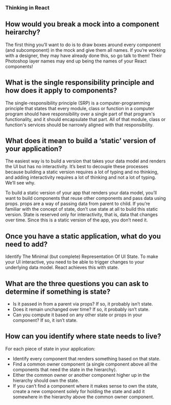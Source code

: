 ### Thinking in React

## How would you break a mock into a component heirarchy?

The first thing you’ll want to do is to draw boxes around every component (and subcomponent) in the mock and give them all names.
If you’re working with a designer, they may have already done this, so go talk to them! Their Photoshop layer names may end up being the names of your React components!

## What is the single responsibility principle and how does it apply to components?

The single-responsibility principle (SRP) is a computer-programming principle that states that every module, class or function in a computer program should have responsibility over a single part of that program's functionality, and it should encapsulate that part.
All of that module, class or function's services should be narrowly aligned with that responsibility.

## What does it mean to build a ‘static’ version of your application?

The easiest way is to build a version that takes your data model and renders the UI but has no interactivity. 
It’s best to decouple these processes because building a static version requires a lot of typing and no thinking,
and adding interactivity requires a lot of thinking and not a lot of typing. We’ll see why.

To build a static version of your app that renders your data model, you’ll want to build components that reuse other components and pass data using props. 
props are a way of passing data from parent to child. If you’re familiar with the concept of state, don’t use state at all to build this static version. 
State is reserved only for interactivity, that is, data that changes over time. Since this is a static version of the app, you don’t need it.

## Once you have a static application, what do you need to add?

 Identify The Minimal (but complete) Representation Of UI State.
To make your UI interactive, you need to be able to trigger changes to your underlying data model. React achieves this with state.

## What are the three questions you can ask to determine if something is state?

* Is it passed in from a parent via props? If so, it probably isn’t state.
* Does it remain unchanged over time? If so, it probably isn’t state.
* Can you compute it based on any other state or props in your component? If so, it isn’t state.

## How can you identify where state needs to live?

For each piece of state in your application:

* Identify every component that renders something based on that state.
* Find a common owner component (a single component above all the components that need the state in the hierarchy).
* Either the common owner or another component higher up in the hierarchy should own the state.
* If you can’t find a component where it makes sense to own the state, create a new component solely for holding the state and add it somewhere in the hierarchy above the common owner component.
